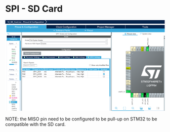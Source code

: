 # SPI - SD Card

![](<../../.gitbook/assets/image (75).png>)

NOTE: the MISO pin need to be configured to be pull-up on STM32 to be compatible with the SD card.&#x20;

